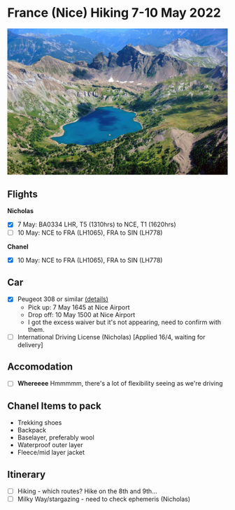 # France (Nice) Hiking 7-10 May 2022

![](/static/2022-05/mercantour-national-park.jpg)

## Flights

**Nicholas**

- [x] 7 May: BA0334 LHR, T5 (1310hrs) to NCE, T1 (1620hrs)
- [ ] 10 May: NCE to FRA (LH1065), FRA to SIN (LH778)

**Chanel**

- [x] 10 May: NCE to FRA (LH1065), FRA to SIN (LH778)

## Car

- [x] Peugeot 308 or similar [(details)](https://voucher.cartrawler.com/voucher?resid=FR602737800&email=76118455175067492811)
  - Pick up: 7 May 1645 at Nice Airport
  - Drop off: 10 May 1500 at Nice Airport
  - I got the excess waiver but it's not appearing, need to confirm with them.
- [ ] International Driving License (Nicholas) [Applied 16/4, waiting for delivery]

## Accomodation

- [ ] **Whereeee** Hmmmmm, there's a lot of flexibility seeing as we're driving

## Chanel Items to pack

- Trekking shoes
- Backpack
- Baselayer, preferably wool
- Waterproof outer layer
- Fleece/mid layer jacket

## Itinerary

- [ ] Hiking - which routes? Hike on the 8th and 9th...
- [ ] Milky Way/stargazing - need to check ephemeris (Nicholas)
